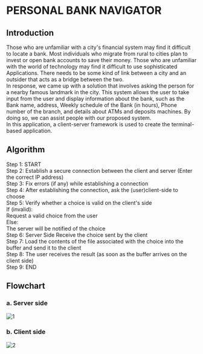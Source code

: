 # PERSONAL BANK NAVIGATOR

## Introduction

Those who are unfamiliar with a city's financial system may find it difficult to locate a bank. Most individuals who migrate from rural to cities plan to invest or open bank accounts to save their money. Those who are unfamiliar with the world of technology may find it difficult to use sophisticated Applications. There needs to be some kind of link between a city and an outsider that acts as a bridge between the two.<br />
In response, we came up with a solution that involves asking the person for a nearby famous landmark in the city. This system allows the user to take input from the user and display information about the bank, such as the Bank name, address, Weekly schedule of the Bank (in hours), Phone number of the branch, and details about ATMs and deposits machines. By doing so, we can assist people with our proposed system.<br />
In this application, a client-server framework is used to create the terminal-based application.

## Algorithm

Step 1: START<br />
Step 2: Establish a secure connection between the client and server (Enter the correct IP address)<br />
Step 3: Fix errors (if any) while establishing a connection <br />
Step 4: After establishing the connection, ask the (user)client-side to choose <br />
Step 5: Verify whether a choice is valid on the client's side <br />
If (invalid):<br />
Request a valid choice from the user<br />
Else:<br />
The server will be notified of the choice <br />
Step 6: Server Side Receive the choice sent by the client<br />
Step 7: Load the contents of the file associated with the choice into the buffer and send it to the client<br />
Step 8: The user receives the result (as soon as the buffer arrives on the client side)<br />
Step 9: END

## Flowchart

### a.	Server side

![1](https://user-images.githubusercontent.com/72935128/134066801-c3167d89-3c8f-43b0-9739-d2f3161805ca.jpg)

### b.	Client side
 
 ![2](https://user-images.githubusercontent.com/72935128/134066778-77d3cb42-9696-4771-beee-708886346a30.png)


	
